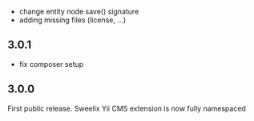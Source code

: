 
  - change entity node save() signature
  - adding missing files (license, ...)

## 3.0.1

  - fix composer setup

## 3.0.0

First public release. Sweelix Yii CMS extension is now fully namespaced
